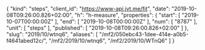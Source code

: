 {
  "kind": "steps",
  "client_id": "https://www-api.jvt.me/fit",
  "date": "2019-10-08T09:26:00.826+02:00",
  "h": "h-measure",
  "properties": {
    "start": [
      "2019-10-07T00:00:00Z"
    ],
    "end": [
      "2019-10-08T00:00:00Z"
    ],
    "num": [
      "8787"
    ],
    "unit": [
      "steps"
    ],
    "published": [
      "2019-10-08T09:26:00.826+02:00"
    ]
  },
  "slug": "2019/10/wtnq6",
  "aliases": [
    "/mf2/050ebc43-1dee-414e-a0b5-f4641abed12c/",
    "/mf2/2019/10/wtnq6",
    "/mf2/2019/10/WTnQ6"
  ]
}
